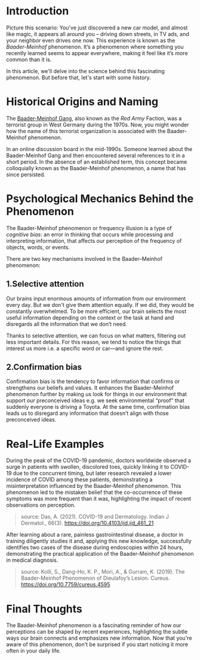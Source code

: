 # Introduction

Picture this scenario: You've just discovered a new car model, and almost like magic, it appears all around you – driving down streets, in TV ads, and your neighbor even drives one now. This experience is known as the *Baader-Meinhof* phenomenon. It’s a phenomenon where something you recently learned seems to appear everywhere, making it feel like it’s more common than it is.

In this article, we'll delve into the science behind this fascinating phenomenon. But before that, let's start with some history.

# Historical Origins and Naming

The [Baader-Meinhof Gang](https://en.wikipedia.org/wiki/Red_Army_Faction), also known as the *Red Army* Faction, was a terrorist group in West Germany during the 1970s. Now, you might wonder how the name of this terrorist organization is associated with the Baader-Meinhof phenomenon.

In an online discussion board in the mid-1990s. Someone learned about the Baader-Meinhof Gang and then encountered several references to it in a short period. In the absence of an established term, this concept became colloquially known as the Baader-Meinhof phenomenon, a name that has since persisted.

# Psychological Mechanics Behind the Phenomenon

The Baader-Meinhof phenomenon or frequency illusion is a type of *cognitive bias*: an error in thinking that occurs while processing and interpreting information, that affects our perception of the frequency of objects, words, or events.

There are two key mechanisms involved in the Baader–Meinhof phenomenon:

## 1.Selective attention

Our brains input enormous amounts of information from our environment every day. But we don't give them attention equally. If we did, they would be constantly overwhelmed. To be more efficient, our brain selects the most useful information depending on the context or the task at hand and disregards all the information that we don’t need.

Thanks to selective attention, we can focus on what matters, filtering out less important details. For this reason, we tend to notice the things that interest us more i.e. a specific word or car—and ignore the rest.

## 2.Confirmation bias

Confirmation bias is the tendency to favor information that confirms or strengthens our beliefs and values. It enhances the Baader-Meinhof phenomenon further by making us look for things in our environment that support our preconceived ideas e.g. we seek environmental “proof” that suddenly everyone is driving a Toyota. At the same time, confirmation bias leads us to disregard any information that doesn’t align with those preconceived ideas.

# Real-Life Examples

During the peak of the COVID-19 pandemic, doctors worldwide observed a surge in patients with swollen, discolored toes, quickly linking it to COVID-19 due to the concurrent timing, but later research revealed a lower incidence of COVID among these patients, demonstrating a misinterpretation influenced by the Baader-Meinhof phenomenon. This phenomenon led to the mistaken belief that the co-occurrence of these symptoms was more frequent than it was, highlighting the impact of recent observations on perception.

> source: Das, A. (2021). COVID-19 and Dermatology. Indian J Dermatol., 66(3). https://doi.org/10.4103/ijd.ijd_461_21

After learning about a rare, painless gastrointestinal disease, a doctor in training diligently studies it and, applying this new knowledge, successfully identifies two cases of the disease during endoscopies within 24 hours, demonstrating the practical application of the Baader-Meinhof phenomenon in medical diagnosis.

> source: Kolli, S., Dang-Ho, K. P., Mori, A., & Gurram, K. (2019). The Baader-Meinhof Phenomenon of Dieulafoy’s Lesion. Cureus. https://doi.org/10.7759/cureus.4595

# Final Thoughts

The Baader-Meinhof phenomenon is a fascinating reminder of how our perceptions can be shaped by recent experiences, highlighting the subtle ways our brain connects and emphasizes new information. Now that you're aware of this phenomenon, don't be surprised if you start noticing it more often in your daily life.